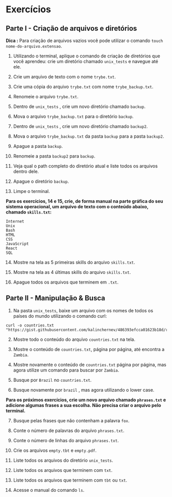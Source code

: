 # Exercícios

## Parte I - Criação de arquivos e diretórios

**Dica :** Para criação de arquivos vazios você pode utilizar o comando `touch nome-do-arquivo.extensao`.

1. Utilizando o terminal, aplique o comando de criação de diretórios que você aprendeu: crie um diretório chamado `unix_tests` e navegue até ele.

2. Crie um arquivo de texto com o nome `trybe.txt`.

3. Crie uma cópia do arquivo `trybe.txt` com nome `trybe_backup.txt`.

4. Renomeie o arquivo `trybe.txt`.

5. Dentro de `unix_tests` , crie um novo diretório chamado `backup`.

6. Mova o arquivo `trybe_backup.txt` para o diretório `backup`.

7. Dentro de `unix_tests` , crie um novo diretório chamado `backup2`.

8. Mova o arquivo `trybe_backup.txt` da pasta `backup` para a pasta `backup2`.

9. Apague a pasta `backup`.

10. Renomeie a pasta `backup2` para `backup`.

11. Veja qual o path completo do diretório atual e liste todos os arquivos dentro dele.

12. Apague o diretório `backup`.

13. Limpe o terminal.

**Para os exercícios, 14 e 15, crie, de forma manual na parte gráfica do seu sistema operacional, um arquivo de texto com o conteúdo abaixo, chamado `skills.txt`:**

```
Internet
Unix
Bash
HTML
CSS
JavaScript
React
SQL
```

14. Mostre na tela as 5 primeiras skills do arquivo `skills.txt`.

15. Mostre na tela as 4 últimas skills do arquivo `skills.txt`.

16. Apague todos os arquivos que terminem em `.txt`.

## Parte II - Manipulação & Busca

1. Na pasta `unix_tests`, baixe um arquivo com os nomes de todos os países do mundo utilizando o comando curl:

```
curl -o countries.txt "https://gist.githubusercontent.com/kalinchernev/486393efcca01623b18d/raw/daa24c9fea66afb7d68f8d69f0c4b8eeb9406e83/countries"
```

2. Mostre todo o conteúdo do arquivo `countries.txt` na tela.

3. Mostre o conteúdo de `countries.txt`, página por página, até encontra a `Zambia`.

4. Mostre novamente o conteúdo de `countries.txt` página por página, mas agora utilize um comando para buscar por `Zambia`.

5. Busque por `Brazil` no `countries.txt`.

6. Busque novamente por `brazil` , mas agora utilizando o lower case.

**Para os próximos exercícios, crie um novo arquivo chamado `phrases.txt` e adicione algumas frases a sua escolha. Não precisa criar o arquivo pelo terminal.**

7. Busque pelas frases que não contenham a palavra `fox`.

8. Conte o número de palavras do arquivo `phrases.txt`.

9. Conte o número de linhas do arquivo `phrases.txt`.

10. Crie os arquivos `empty.tbt` e `empty.pdf`.

11. Liste todos os arquivos do diretório `unix_tests`.

12. Liste todos os arquivos que terminem com `txt`.

13. Liste todos os arquivos que terminem com `tbt` ou `txt`.

14. Acesse o manual do comando `ls`.